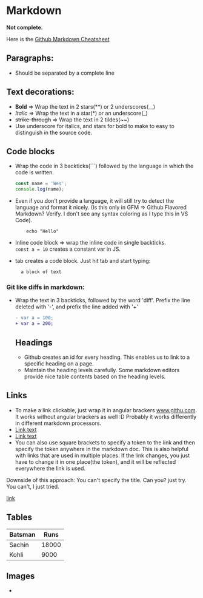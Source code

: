 # Markdown

**Not complete.**

Here is the [Github Markdown Cheatsheet](https://github.com/adam-p/markdown-here/wiki/Markdown-Cheatsheet) 

## Paragraphs:

* Should be separated by a complete line

## Text decorations:

* **Bold** => Wrap the text in 2 stars(**) or 2 underscores(__)
* _Italic_ => Wrap the text in a star(*) or an underscore(_)
* ~~strike-through~~ => Wrap the text in 2 tildes(~~)
* Use underscore for italics, and stars for bold to make to easy to distinguish in the source code.


## Code blocks

* Wrap the code in 3 backticks(```) followed by the language in which the code is written.

    ```javascript
    const name = 'Wes';
    console.log(name);
    ```
* Even if you don't provide a language, it will still try to detect the language and format it nicely. (Is this only in GFM => Github Flavored Markdown? Verify. I don't see any syntax coloring as I type this in VS Code).

    ```
        echo "Hello"
    ```
* Inline code block => wrap the inline code in single backticks.    
    `const a = 10` creates a constant var in JS.

* tab creates a code block. Just hit tab and start typing:
    
        a block of text


### Git like diffs in markdown:

* Wrap the text in 3 backticks, followed by the word 'diff'. Prefix the line deleted with '-', and prefix the line added with '+'

    ```diff
    - var a = 100;
    + var a = 200;
    ```

    ## Headings

    - Github creates an id for every heading. This enables us to link to a specific heading on a page.
    - Maintain the heading levels carefully. Some markdown editors provide nice table contents based on the heading levels.

## Links 

- To make a link clickable, just wrap it in angular brackers www.githu.com. It works without angular brackers as well :D Probably it works differently in different markdown processors.
- [Link text](www.github.com)
- [Link text](www.github.com "Title: Hover over to see this text")
- You can also use square brackets to specify a token to the link and then specify the token anywhere in the markdown doc. This is also helpful with links that are used in multiple places. If the link changes, you just have to change it in one place(the token), and it will be reflected everywhere the link is used.

Downside of this approach: You can't specify the title. Can you? just try. You can't, I just tried.


[link][1]

[1]: www.github.com


## Tables

| Batsman | Runs  |
| ------- | ----- |
| Sachin  | 18000 |
| Kohli   | 9000  |

## Images

- 


